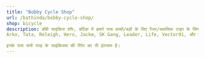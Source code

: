 ```yaml
---
title: "Bobby Cycle Shop"
url: /bathinda/bobby-cycle-shop/
shop: bicycle
description: बॉबी साइकिल शॉप, बठिंडा में हमारे पास बच्चों/बड़ों के लिए रेंजर/क्लासिक टाइप के सिंगल या मल्टी स्पीड (गेयरेड) सब तरह के साइकिल मिल जाएंगे।
Arko, Tata, Releigh, Hero, Jackm, SK Gang, Leader, Life, Vector91, और भी कई ब्रांड मिल जाएंगे।

इनके पास सभी तरह के साइकिलस की रिपेर का भी इंतजाम है।
---
```

